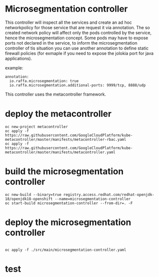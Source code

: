 # Microsegmentation controller

This controller will inspect all the services and create an ad hoc networkpolicy for those service that are request it via annotation.
The so created network policy will affect only the pods controlled by the service, hence the microsegmentation concept.
Some pods may have to expose ports not declared in the service, to inform the microsegmentation controller of tis situation you can use another annotation to define static firewall policies (for exmaple if you need to expose the jolokia port for java applications).

example:

```
annotation:
  io.raffa.microsegmentation: true
  io.raffa.microsegmentation.additional-ports: 9999/tcp, 8888/udp
```

This controller uses the metacontroller framework.

# deploy the metacontroller

```
oc new-project metacontroller
oc apply -f https://raw.githubusercontent.com/GoogleCloudPlatform/kube-metacontroller/master/manifests/metacontroller-rbac.yaml
oc apply -f https://raw.githubusercontent.com/GoogleCloudPlatform/kube-metacontroller/master/manifests/metacontroller.yaml
```

# build the microsegmentation controller
```
oc new-build --binary=true registry.access.redhat.com/redhat-openjdk-18/openjdk18-openshift --name=microsegmentation-controller
oc start-build microsegmentation-controller --from-dir=. -F
```

# deploy the microsegmentation controller
```

oc apply -f ./src/main/microsegmentation-controller.yaml
```

# test